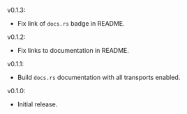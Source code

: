 v0.1.3:
  * Fix link of `docs.rs` badge in README.

v0.1.2:
  * Fix links to documentation in README.

v0.1.1:
  * Build `docs.rs` documentation with all transports enabled.

v0.1.0:
  * Initial release.
